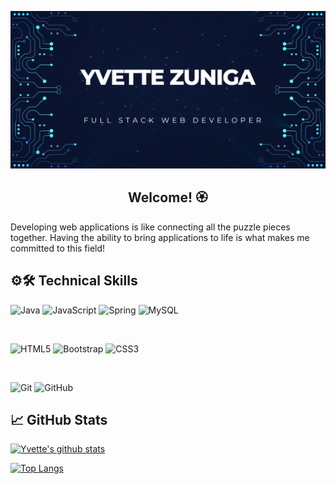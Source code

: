 ![](https://github.com/Yvettezun/Yvettezun/blob/main/banner.png)

<h2 align="center">
Welcome! 🏵
</h2> 

Developing web applications is like connecting all the puzzle pieces together. Having the ability to bring applications to life is what makes me committed to this field!

## ⚙🛠 Technical Skills

![Java](https://img.shields.io/badge/java-%23ED8B00.svg?style=for-the-badge&logo=java&logoColor=white)
![JavaScript](https://img.shields.io/badge/javascript-%23323330.svg?style=for-the-badge&logo=javascript&logoColor=%23F7DF1E)
![Spring](https://img.shields.io/badge/spring-%236DB33F.svg?style=for-the-badge&logo=spring&logoColor=white)
![MySQL](https://img.shields.io/badge/mysql-%2300f.svg?style=for-the-badge&logo=mysql&logoColor=white)



</br>

![HTML5](https://img.shields.io/badge/html5-%23E34F26.svg?style=for-the-badge&logo=html5&logoColor=white)
![Bootstrap](https://img.shields.io/badge/bootstrap-%23563D7C.svg?style=for-the-badge&logo=bootstrap&logoColor=white)
![CSS3](https://img.shields.io/badge/css3-%231572B6.svg?style=for-the-badge&logo=css3&logoColor=white)


</br>


![Git](https://img.shields.io/badge/git-%23F05033.svg?style=for-the-badge&logo=git&logoColor=white)
![GitHub](https://img.shields.io/badge/github-%23121011.svg?style=for-the-badge&logo=github&logoColor=white)

## 📈 GitHub Stats 

[![Yvette's github stats](https://github-readme-stats.vercel.app/api?username=yvettezun)](https://github.com/yvettezun)

[![Top Langs](https://github-readme-stats.vercel.app/api/top-langs/?username=yvettezun&layout=compact)](https://github.com/yvettezun)
